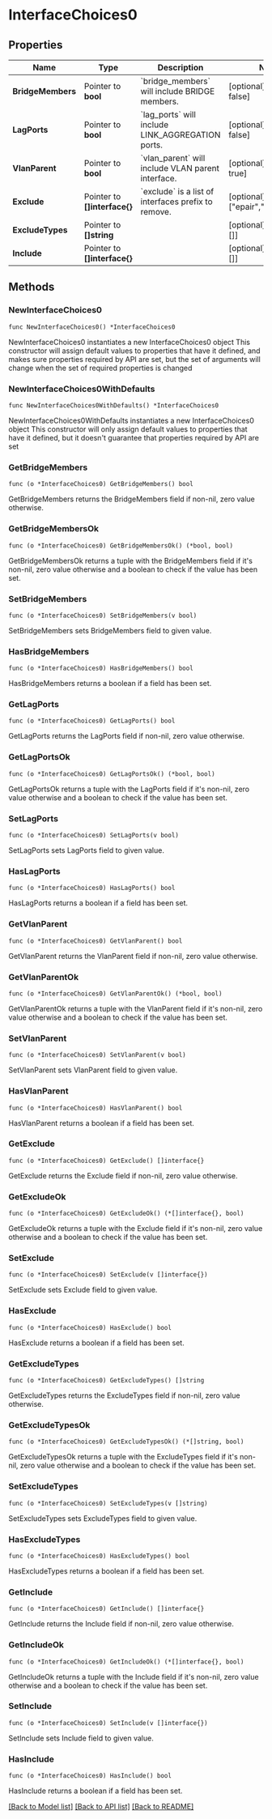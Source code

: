 # InterfaceChoices0

## Properties

Name | Type | Description | Notes
------------ | ------------- | ------------- | -------------
**BridgeMembers** | Pointer to **bool** | &#x60;bridge_members&#x60; will include BRIDGE members. | [optional] [default to false]
**LagPorts** | Pointer to **bool** | &#x60;lag_ports&#x60; will include LINK_AGGREGATION ports. | [optional] [default to false]
**VlanParent** | Pointer to **bool** | &#x60;vlan_parent&#x60; will include VLAN parent interface. | [optional] [default to true]
**Exclude** | Pointer to **[]interface{}** | &#x60;exclude&#x60; is a list of interfaces prefix to remove. | [optional] [default to ["epair","tap","vnet"]]
**ExcludeTypes** | Pointer to **[]string** |  | [optional] [default to []]
**Include** | Pointer to **[]interface{}** |  | [optional] [default to []]

## Methods

### NewInterfaceChoices0

`func NewInterfaceChoices0() *InterfaceChoices0`

NewInterfaceChoices0 instantiates a new InterfaceChoices0 object
This constructor will assign default values to properties that have it defined,
and makes sure properties required by API are set, but the set of arguments
will change when the set of required properties is changed

### NewInterfaceChoices0WithDefaults

`func NewInterfaceChoices0WithDefaults() *InterfaceChoices0`

NewInterfaceChoices0WithDefaults instantiates a new InterfaceChoices0 object
This constructor will only assign default values to properties that have it defined,
but it doesn't guarantee that properties required by API are set

### GetBridgeMembers

`func (o *InterfaceChoices0) GetBridgeMembers() bool`

GetBridgeMembers returns the BridgeMembers field if non-nil, zero value otherwise.

### GetBridgeMembersOk

`func (o *InterfaceChoices0) GetBridgeMembersOk() (*bool, bool)`

GetBridgeMembersOk returns a tuple with the BridgeMembers field if it's non-nil, zero value otherwise
and a boolean to check if the value has been set.

### SetBridgeMembers

`func (o *InterfaceChoices0) SetBridgeMembers(v bool)`

SetBridgeMembers sets BridgeMembers field to given value.

### HasBridgeMembers

`func (o *InterfaceChoices0) HasBridgeMembers() bool`

HasBridgeMembers returns a boolean if a field has been set.

### GetLagPorts

`func (o *InterfaceChoices0) GetLagPorts() bool`

GetLagPorts returns the LagPorts field if non-nil, zero value otherwise.

### GetLagPortsOk

`func (o *InterfaceChoices0) GetLagPortsOk() (*bool, bool)`

GetLagPortsOk returns a tuple with the LagPorts field if it's non-nil, zero value otherwise
and a boolean to check if the value has been set.

### SetLagPorts

`func (o *InterfaceChoices0) SetLagPorts(v bool)`

SetLagPorts sets LagPorts field to given value.

### HasLagPorts

`func (o *InterfaceChoices0) HasLagPorts() bool`

HasLagPorts returns a boolean if a field has been set.

### GetVlanParent

`func (o *InterfaceChoices0) GetVlanParent() bool`

GetVlanParent returns the VlanParent field if non-nil, zero value otherwise.

### GetVlanParentOk

`func (o *InterfaceChoices0) GetVlanParentOk() (*bool, bool)`

GetVlanParentOk returns a tuple with the VlanParent field if it's non-nil, zero value otherwise
and a boolean to check if the value has been set.

### SetVlanParent

`func (o *InterfaceChoices0) SetVlanParent(v bool)`

SetVlanParent sets VlanParent field to given value.

### HasVlanParent

`func (o *InterfaceChoices0) HasVlanParent() bool`

HasVlanParent returns a boolean if a field has been set.

### GetExclude

`func (o *InterfaceChoices0) GetExclude() []interface{}`

GetExclude returns the Exclude field if non-nil, zero value otherwise.

### GetExcludeOk

`func (o *InterfaceChoices0) GetExcludeOk() (*[]interface{}, bool)`

GetExcludeOk returns a tuple with the Exclude field if it's non-nil, zero value otherwise
and a boolean to check if the value has been set.

### SetExclude

`func (o *InterfaceChoices0) SetExclude(v []interface{})`

SetExclude sets Exclude field to given value.

### HasExclude

`func (o *InterfaceChoices0) HasExclude() bool`

HasExclude returns a boolean if a field has been set.

### GetExcludeTypes

`func (o *InterfaceChoices0) GetExcludeTypes() []string`

GetExcludeTypes returns the ExcludeTypes field if non-nil, zero value otherwise.

### GetExcludeTypesOk

`func (o *InterfaceChoices0) GetExcludeTypesOk() (*[]string, bool)`

GetExcludeTypesOk returns a tuple with the ExcludeTypes field if it's non-nil, zero value otherwise
and a boolean to check if the value has been set.

### SetExcludeTypes

`func (o *InterfaceChoices0) SetExcludeTypes(v []string)`

SetExcludeTypes sets ExcludeTypes field to given value.

### HasExcludeTypes

`func (o *InterfaceChoices0) HasExcludeTypes() bool`

HasExcludeTypes returns a boolean if a field has been set.

### GetInclude

`func (o *InterfaceChoices0) GetInclude() []interface{}`

GetInclude returns the Include field if non-nil, zero value otherwise.

### GetIncludeOk

`func (o *InterfaceChoices0) GetIncludeOk() (*[]interface{}, bool)`

GetIncludeOk returns a tuple with the Include field if it's non-nil, zero value otherwise
and a boolean to check if the value has been set.

### SetInclude

`func (o *InterfaceChoices0) SetInclude(v []interface{})`

SetInclude sets Include field to given value.

### HasInclude

`func (o *InterfaceChoices0) HasInclude() bool`

HasInclude returns a boolean if a field has been set.


[[Back to Model list]](../README.md#documentation-for-models) [[Back to API list]](../README.md#documentation-for-api-endpoints) [[Back to README]](../README.md)


